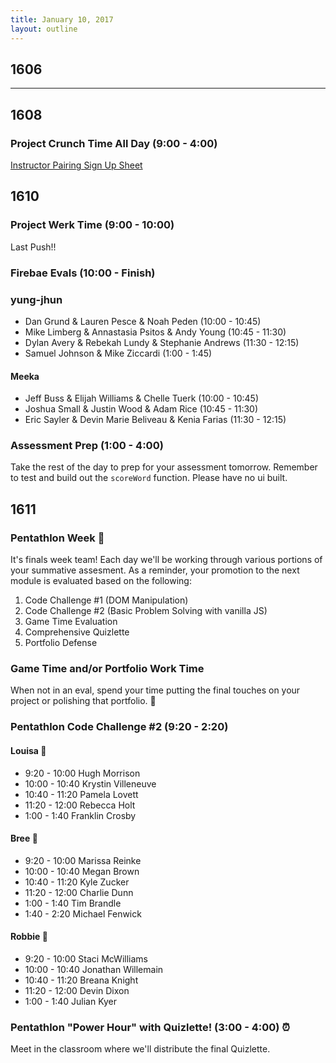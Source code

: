 ```yaml
---
title: January 10, 2017
layout: outline
---
```


## 1606

***

## 1608

### Project Crunch Time All Day (9:00 - 4:00)  

[Instructor Pairing Sign Up Sheet](https://docs.google.com/spreadsheets/d/16NI-dyR46yLPql7Eo_CrAWS8mNpJTIuzkcNXUl8SZsg/edit?usp=sharing)

## 1610

### Project Werk Time (9:00 - 10:00)

Last Push!!

### Firebae Evals (10:00 - Finish)

### yung-jhun

* Dan Grund & Lauren Pesce & Noah Peden (10:00 - 10:45)
* Mike Limberg & Annastasia Psitos & Andy Young (10:45 - 11:30)
* Dylan Avery & Rebekah Lundy & Stephanie Andrews (11:30 - 12:15)
* Samuel Johnson & Mike Ziccardi (1:00 - 1:45)

#### Meeka

* Jeff Buss & Elijah Williams & Chelle Tuerk (10:00 - 10:45)
* Joshua Small & Justin Wood & Adam Rice (10:45 - 11:30)
* Eric Sayler & Devin Marie Beliveau & Kenia Farias (11:30 - 12:15)

### Assessment Prep (1:00 - 4:00)

Take the rest of the day to prep for your assessment tomorrow. Remember to test and build out the `scoreWord` function. Please have no ui built.

## 1611

### Pentathlon Week :poultry_leg:
It's finals week team! Each day we'll be working through various portions of your summative assesment. As a reminder, your promotion to the next module is evaluated based on the following:

1. Code Challenge #1 (DOM Manipulation)
2. Code Challenge #2 (Basic Problem Solving with vanilla JS)
3. Game Time Evaluation
4. Comprehensive Quizlette
5. Portfolio Defense

### Game Time and/or Portfolio Work Time
When not in an eval, spend your time putting the final touches on your project or polishing that portfolio. :gem:

### Pentathlon Code Challenge #2 (9:20 - 2:20)

#### Louisa :hear_no_evil:
- 9:20 - 10:00 Hugh Morrison
- 10:00 - 10:40 Krystin Villeneuve
- 10:40 - 11:20 Pamela Lovett
- 11:20 - 12:00 Rebecca Holt
- 1:00 - 1:40 Franklin Crosby

#### Bree :see_no_evil:
- 9:20 - 10:00 Marissa Reinke
- 10:00 - 10:40 Megan Brown
- 10:40 - 11:20 Kyle Zucker
- 11:20 - 12:00 Charlie Dunn
- 1:00 - 1:40 Tim Brandle
- 1:40 - 2:20 Michael Fenwick

#### Robbie :speak_no_evil:
- 9:20 - 10:00 Staci McWilliams
- 10:00 - 10:40 Jonathan Willemain
- 10:40 - 11:20 Breana Knight
- 11:20 - 12:00 Devin Dixon
- 1:00 - 1:40 Julian Kyer


### Pentathlon "Power Hour" with Quizlette! (3:00 - 4:00) :alarm_clock:
Meet in the classroom where we'll distribute the final Quizlette.
